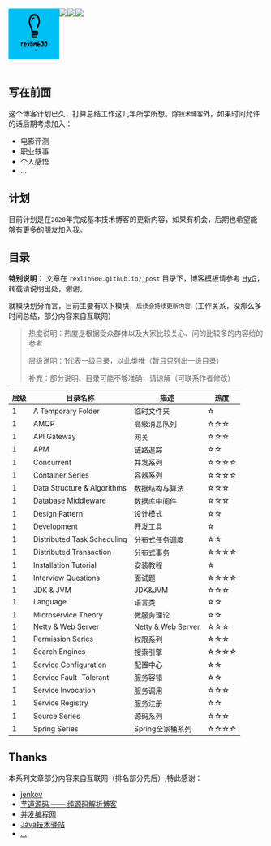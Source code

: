 <br/>
<br/>

<div align="center">    
 <img src="logo.png" width = "100" height = "100" alt="rexlin600" align=left />
 <img src="https://travis-ci.org/rexlin600/rexlin600.github.io.svg?branch=master" align=left />
 <img src="https://img.shields.io/github/repo-size/rexlin600/rexlin600.github.io.svg" align=left />
 <img src="https://img.shields.io/apm/l/rexlin600.github.io.svg" align=left />
 
</div>

<br/>
<br/>
<br/>
<br/>
<br/>
<br/>
<br/>

## 写在前面

这个博客计划已久，打算总结工作这几年所学所想。除`技术博客`外，如果时间允许的话后期考虑加入：

- 电影评测
- 职业轶事
- 个人感悟
- ...

## 计划

目前计划是在`2020`年完成基本技术博客的更新内容，如果有机会，后期也希望能够有更多的朋友加入我。

## 目录

**特别说明：** 文章在 `rexlin600.github.io/_post` 目录下，博客模板请参考 [HyG](https://github.com/gaohaoyang)，转载请说明出处，谢谢。


就模块划分而言，目前主要有以下模块，`后续会持续更新内容`（工作关系，没那么多时间总结，部分内容来自互联网）

> 热度说明：热度是根据受众群体以及大家比较关心、问的比较多的内容给的参考
> 
> 层级说明：1代表一级目录，以此类推（暂且只列出一级目录）
> 
> 补充：部分说明、目录可能不够准确，请谅解（可联系作者修改）

| 层级 | 目录名称                    | 描述               | 热度 |
| ---- | --------------------------- | ------------------ | ---- |
| 1    | A Temporary Folder          | 临时文件夹         | ☆    |
| 1    | AMQP                        | 高级消息队列       | ☆☆☆  |
| 1    | API Gateway                 | 网关               | ☆☆☆  |
| 1    | APM                         | 链路追踪           | ☆☆   |
| 1    | Concurrent                  | 并发系列           | ☆☆☆☆ |
| 1    | Container Series            | 容器系列           | ☆☆☆☆ |
| 1    | Data Structure & Algorithms | 数据结构与算法     | ☆☆☆  |
| 1    | Database Middleware         | 数据库中间件       | ☆☆☆  |
| 1    | Design Pattern              | 设计模式           | ☆☆   |
| 1    | Development                 | 开发工具           | ☆    |
| 1    | Distributed Task Scheduling | 分布式任务调度     | ☆☆   |
| 1    | Distributed Transaction     | 分布式事务         | ☆☆☆☆ |
| 1    | Installation Tutorial       | 安装教程           | ☆    |
| 1    | Interview Questions         | 面试题             | ☆☆☆☆ |
| 1    | JDK & JVM                   | JDK&JVM            | ☆☆☆  |
| 1    | Language                    | 语言类             | ☆☆   |
| 1    | Microservice Theory         | 微服务理论         | ☆☆   |
| 1    | Netty & Web Server          | Netty & Web Server | ☆☆☆  |
| 1    | Permission Series           | 权限系列           | ☆☆☆  |
| 1    | Search Engines              | 搜索引擎           | ☆☆☆☆ |
| 1    | Service Configuration       | 配置中心           | ☆☆   |
| 1    | Service Fault-Tolerant      | 服务容错           | ☆☆   |
| 1    | Service Invocation          | 服务调用           | ☆☆☆  |
| 1    | Service Registry            | 服务注册           | ☆☆   |
| 1    | Source Series               | 源码系列           | ☆☆☆  |
| 1    | Spring Series               | Spring全家桶系列   | ☆☆☆☆ |

## Thanks

本系列文章部分内容来自互联网（排名部分先后）,特此感谢：

- [jenkov](http://tutorials.jenkov.com/)
- [芋道源码 —— 纯源码解析博客](http://www.iocoder.cn/)
- [并发编程网](http://ifeve.com/)
- [Java技术驿站](http://cmsblogs.com/)
- [...](https://github.com/rexlin600/rexlin600.github.io)


